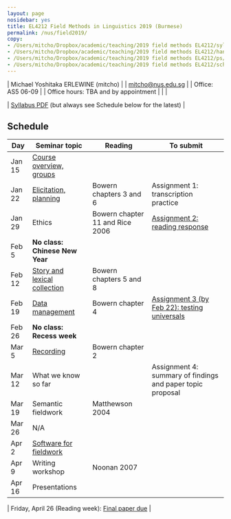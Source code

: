 ```yaml
---
layout: page
nosidebar: yes
title: EL4212 Field Methods in Linguistics 2019 (Burmese)
permalink: /nus/field2019/
copy:
- /Users/mitcho/Dropbox/academic/teaching/2019 field methods EL4212/syllabus/syllabus.pdf
- /Users/mitcho/Dropbox/academic/teaching/2019 field methods EL4212/handouts/handout*.pdf
- /Users/mitcho/Dropbox/academic/teaching/2019 field methods EL4212/ps/assignment*.pdf
- /Users/mitcho/Dropbox/academic/teaching/2019 field methods EL4212/schedule.pdf
---
```


| Michael Yoshitaka ERLEWINE (mitcho) |
| <a href='mailto:mitcho@nus.edu.sg'>mitcho@nus.edu.sg</a> |
| Office: AS5 06-09 |
| Office hours: TBA and by appointment |
| |

| [Syllabus PDF](syllabus.pdf) (but always see Schedule below for the latest) |

## Schedule

| Day | Seminar topic | Reading | To submit |
|-----|-------|---------|-----------|
| Jan 15 | [Course overview, groups](handout01.pdf) | | |
| Jan 22 | [Elicitation, planning](handout02.pdf) | Bowern chapters 3 and 6 | Assignment 1: transcription practice |
| Jan 29 | Ethics | Bowern chapter 11 and Rice 2006 | [Assignment 2: reading response](assignment2.pdf) |
| Feb 5 | **No class: Chinese New Year** | | |
| Feb 12 | [Story and lexical collection](handout03.pdf) | Bowern chapters 5 and 8 | |
| Feb 19 | [Data management](handout04.pdf) | Bowern chapter 4 | [Assignment 3 (by Feb 22): testing universals](assignment3.pdf) |
| Feb 26 | **No class: Recess week** | | |
| Mar 5 | [Recording](handout05.pdf) | Bowern chapter 2 | |
| Mar 12 | What we know so far | | Assignment 4: summary of findings and paper topic proposal |
| Mar 19 | Semantic fieldwork | Matthewson 2004 | |
| Mar 26 | N/A | | |
| Apr 2 | [Software for fieldwork](handout06.pdf) | | |
| Apr 9 | Writing workshop | Noonan 2007 | |
| Apr 16 | Presentations | | |

| Friday, April 26 (Reading week): [Final paper due](handout07.pdf) |

